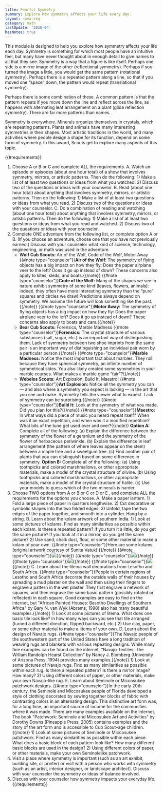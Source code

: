 ```yaml
---
title: Fearful Symmetry
summary: Explore how symmetry affects your life every day.
layout: nova-req
category: math
lastUpdate: '2018-04'
hasNotes: true
---
```


This module is designed to help you explore how symmetry affects your life each day. Symmetry is something for which most people have an intuitive feel, but many have never thought about in enough detail to give names to all that they see. Symmetry is a way that a figure is like itself.  Perhaps one side is a mirror image of the other (reflectional symmetry). Perhaps if you turned the image a little, you would get the same pattern (rotational symmetry). Perhaps there is a repeated pattern along a line, so that if you moved one “space” down, the pattern would repeat (translational symmetry).

Perhaps there is some combination of these.  A common pattern is that the pattern repeats if you move down the line and reflect across the line, as happens with alternating leaf arrangement on a plant (glide reflection symmetry). There are far more patterns than names.

Symmetry is everywhere. Minerals organize themselves in crystals, which are repeating patterns. Plants and animals have many interesting symmetries in their shapes. Most artistic traditions in the world, and many activities where people design a shape for its function, depend on some form of symmetry. In this award, Scouts get to explore many aspects of this topic.

{{#requirements}}
1. Choose A or B or C and complete ALL the requirements.
    A. Watch an episode or episodes (about one hour total) of a show that involves symmetry, mirrors, or artistic patterns. Then do the following:
        1) Make a list of at least two questions or ideas from what you watched.
        2) Discuss two of the questions or ideas with your counselor.
    B. Read (about one hour total) about anything that involves symmetry, mirrors, or artistic patterns. Then do the following:
        1) Make a list of at least two questions or ideas from what you read.
        2) Discuss two of the questions or ideas with your counselor.
    C. Do a combination of reading and watching (about one hour total) about anything that involves symmetry, mirrors, or artistic patterns. Then do the following:
        1) Make a list of at least two questions or ideas from what you read and watched.
        2) Discuss two of the questions or ideas with your counselor.
2. Complete ONE adventure from the following list, or complete option A or B. (If you choose an adventure, choose one that you have not previously earned.) Discuss with your counselor what kind of science, technology, engineering, or math was used in the adventure.
    * **Wolf Cub Scouts:** Air of the Wolf, Code of the Wolf, Motor Away
        {{#note type="counselor"}}**Air of the Wolf:** The symmetry of flying objects has a big impact on how they fly: Does the paper airplane veer to the left? Does it go up instead of down? These concerns also apply to kites, sleds, and boats.{{/note}}
        {{#note type="counselor"}}**Code of the Wolf:** Many of the shapes we see in nature exhibit symmetry of some kind (leaves, flowers, animals); indeed, they often have more interesting symmetry than the “pure” squares and circles we draw!  Predictions always depend on symmetry. We assume the future will look something like the past.{{/note}}
        {{#note type="counselor"}}**Motor Away:** The symmetry of flying objects has a big impact on how they fly: Does the paper airplane veer to the left? Does it go up instead of down? These concerns also apply to boats and cars.{{/note}}
    * **Bear Cub Scouts:** Forensics, Marble Madness
        {{#note type="counselor"}}**Forensics:** The crystal structure of various substances (salt, sugar, etc.) is an important way of distinguishing them. Lack of symmetry between two shoe imprints from the same pair is an important way of distinguishing an individual pair worn by a particular person.{{/note}}
        {{#note type="counselor"}}**Marble Madness:** Notice the most important fact about marbles: They roll because they have spherical symmetry, an infinite number of symmetrical sides. You also likely created some symmetries in your marble courses. What makes a marble game “fair”?{{/note}}
    * **Webelos Scouts:** Art Explosion, Build It, Maestro!
        {{#note type="counselor"}}**Art Explosion:** Notice all the symmetry you can — and also where a symmetry you expect is lacking — in the art that you see and make.  Symmetry tells the viewer what to expect. Lack of symmetry can be surprising.{{/note}}
        {{#note type="counselor"}}**Build It:** Look at the symmetry of what you made. Did you plan for this?{{/note}}
        {{#note type="counselor"}}**Maestro:** In what ways did a piece of music you heard repeat itself? When was it an exact repetition, and when was it a modified repetition? What bits of the tune get used over and over?{{/note}}
    **Option A:** Complete all of the following:
        (a) Explain the difference between the symmetry of the flower of a geranium and the symmetry of the flower of herbaceous periwinkle.
        (b) Explain the difference in leaf arrangement (the pattern of where leaves appear on the stem) between a maple tree and a sweetgum tree.
        (c) Find another pair of plants that you can distinguish based on some difference in symmetry.
    **Option B:** Complete all of the following:
        (a) Using toothpicks and colored marshmallows, or other appropriate materials, make a model of the crystal structure of olivine.
        (b) Using toothpicks and colored marshmallows, or other appropriate materials, make a model of the crystal structure of halite.
        (c) Use your models to guess which of the two minerals is harder.
3. Choose TWO options from A or B or C or D or E , and complete ALL the requirements for the options you choose.
    A. Make a paper lantern.
        1) Fold a large piece of paper in quarters lengthwise.
        2) Cut decorative or symbolic shapes into the two folded edges.
        3) Unfold, tape the two edges of the paper together, and smooth into a cylinder. Hang by a string.
    B. Learn about the kolam artwork of southern India.
        1) Look at some pictures of kolams. Find as many similarities as possible within each kolam. Is there a repeated pattern? If you turn it a little, do you get the same picture? If you look at it in a mirror, do you get the same picture?
        2) Use sand, chalk dust, flour, or some other material to make a kolam of your own.
        {{#note type="counselor"}}Here are some kolams (original artwork courtesy of Sunita Vatuk):{{/note}}
        {{#note type="counselor"}}<img src="symmetry-1.png" class="W(100%) H(a)">{{/note}}
        {{#note type="counselor"}}<img src="symmetry-2.png" class="W(100%) H(a)">{{/note}}
        {{#note type="counselor"}}<img src="symmetry-3.png" class="W(100%) H(a)">{{/note}}
        {{#note type="counselor"}}<img src="symmetry-4.png" class="W(100%) H(a)">{{/note}}
    C. Learn about the litema wall decorations from Lesotho and South Africa.
        {{#note type="counselor"}}People in certain regions of Lesotho and South Africa decorate the outside walls of their houses by spreading a mud plaster on the wall and then using their fingers to engrave a pattern in the wet plaster. They first engrave a network of squares, and then engrave the same basic pattern (possibly rotated or reflected) in each square. Good examples are easy to find on the internet, but "African Painted Houses: Basotho Dwellings of Southern Africa" by Gary N. van Wyk (Abrams, 1998) also has many beautiful examples.{{/note}}
        1) Look at some pictures of litema. What does one basic tile look like? In how many ways can you see that tile arranged (turned a different direction, flipped backward, etc.)
        2) Use clay, paper, or some other material to make a litema of your own.
    D. Learn about the design of Navajo rugs.
        {{#note type="counselor"}}The Navajo people of the southwestern part of the United States have a long tradition of weaving rugs and blankets with various repeating designs. While many fine examples can be found on the internet, "Navajo Textiles: The William Randolph Hearst Collection" by Nancy J. Blomberg (University of Arizona Press, 1994) provides many examples.{{/note}}
        1) Look at some pictures of Navajo rugs. Find as many similarities as possible within each rug. Is there a repeated pattern? Is there a mirror image? How many?
        2) Using different colors of paper, or other materials, make your own Navajo-like rug.
    E. Learn about Seminole or Miccosukee patchwork designs.
        {{#note type="counselor"}}In the early 20th century, the Seminole and Miccosukee people of Florida developed a style of clothing decorated by sewing together blocks of fabric with contrasting colors in an alternating design. This distinctive art form was, for a long time, an important source of income for the communities where it was made. There are many examples available on the internet. The book "Patchwork: Seminole and Miccosukee Art and Activities" by Dorothy Downs (Pineapple Press, 2005) contains examples and the story of the art form and is accessible to Cub Scout–age children.{{/note}}
        1) Look at some pictures of Seminole or Miccosukee patchwork. Find as many similarities as possible within each piece. What does a basic block of each pattern look like? How many different basic blocks are used in the design?
        2) Using different colors of paper, or other materials, make your own Seminolelike patchwork.
4. Visit a place where symmetry is important (such as an art exhibit, building site, or printer) or visit with a person who works with symmetry (such as an artist, interior designer, or landscape architect). Discuss with your counselor the symmetry or ideas of balance involved.
5. Discuss with your counselor how symmetry impacts your everyday life.
{{/requirements}}
